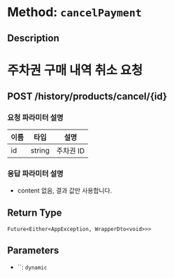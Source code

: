 # Method: `cancelPayment`

## Description

# 주차권 구매 내역 취소 요청

 ## POST /history/products/cancel/{id}

 ### 요청 파라미터 설명

  |이름|타입|설명|
  |-|-|-|
  |id|string|주차권 ID|

 ### 응답 파라미터 설명

 - content 없음, 결과 값만 사용합니다.

## Return Type
`Future<Either<AppException, WrapperDto<void>>>`

## Parameters

- ``: `dynamic`
